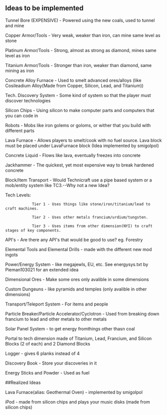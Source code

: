 ## Ideas to be implemented

Tunnel Bore (EXPENSIVE) - Powered using the new coals, used to tunnel and mine

Copper Armor/Tools - Very weak, weaker than iron, can mine same level as stone

Platinum Armor/Tools - Strong, almost as strong as diamond, mines same level as iron

Titanium Armor/Tools - Stronger than iron, weaker than diamond, same mining as iron

Concrete Alloy Furnace - Used to smelt advanced ores/alloys (like Cosileadium Alloy(Made from Copper, Silicon, Lead, and Titanium))

Tech. Discovery System - Some kind of system so that the player must discover technologies

Silicon Chips - Using silicon to make computer parts and computers that you can code in

Robots - Mobs like iron golems or goloms, or wither that you build with different parts

Lava Furnace - Allows players to smelt/cook with no fuel source. Lava block must be placed under LavaFurnace block (Idea implemented by smigolpol)

Concrete Liquid - Flows like lava, eventually freezes into concrete

Jackhammer - The quickest, yet most expensive way to break hardened concrete

Block/Item Transport - Would Technicraft use a pipe based system or a mob/entity system like TC3.--Why not a new Idea?

Tech Levels:
        
                Tier 1 - Uses things like stone/iron/titanium/lead to craft machines.
        
                Tier 2 - Uses other metals francium/urdium/tungsten.
                
                Tier 3 - Uses items from other dimension(NYI) to craft stages of key components.

API's - Are there any API's that would be good to use? eg. Forestry

Elemental Tools and Elemental Drills - made with the different new mod ingots

Power/Energy System - like megajewls, EU, etc.
    See energysys.txt by Pieman103021 for an extended idea

Dimensional Ores - Make some ores only avalible in some dimensions

Custom Dungeuns - like pyramids and temples (only avalible in other dimensions)

Transport/Teleport System - For items and people

Particle Breaker/Particle Accelerator/Cyclotron - Used from breaking down francium to lead and other metals to other metals

Solar Panel System - to get energy fromthings other thasn coal

Portal to tech dimension made of Titanium, Lead, Francium, and Silicon Blocks (2 of each) and 2 Diamond Blocks

Logger - gives 6 planks instead of 4

Discovery Book - Store your discoveries in it

Energy Sticks and Powder - Used as fuel

##Realized Ideas

Lava Furnace(alias: Geothermal Oven) - implemented by smigolpol

iPod - made from silicon chips and plays your music disks (made from silicon chips)
